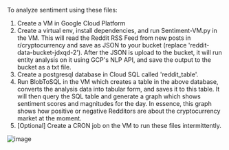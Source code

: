 To analyze sentiment using these files:
1. Create a VM in Google Cloud Platform
2. Create a virtual env, install dependencies, and run Sentiment-VM.py in the VM. This will read the Reddit RSS Feed from new posts in r/cryptocurrency and save as JSON to your bucket (replace 'reddit-data-bucket-jdxqd-2'). After the JSON is upload to the bucket, it will run entity analysis on it using GCP's NLP API, and save the output to the bucket as a txt file.
3. Create a postgresql database in Cloud SQL called 'reddit_table'. 
4. Run BlobToSQL in the VM which creates a table in the above database, converts the analysis data into tabular form, and saves it to this table. It will then query the SQL table and generate a graph which shows sentiment scores and magnitudes for the day. In essence, this graph shows how positive or negative Redditors are about the cryptocurrency market at the moment. 
5. [Optional] Create a CRON job on the VM to run these files intermittently.

![image](https://user-images.githubusercontent.com/36838938/120940634-1b19b200-c6d3-11eb-9f51-2f702478076a.png)
